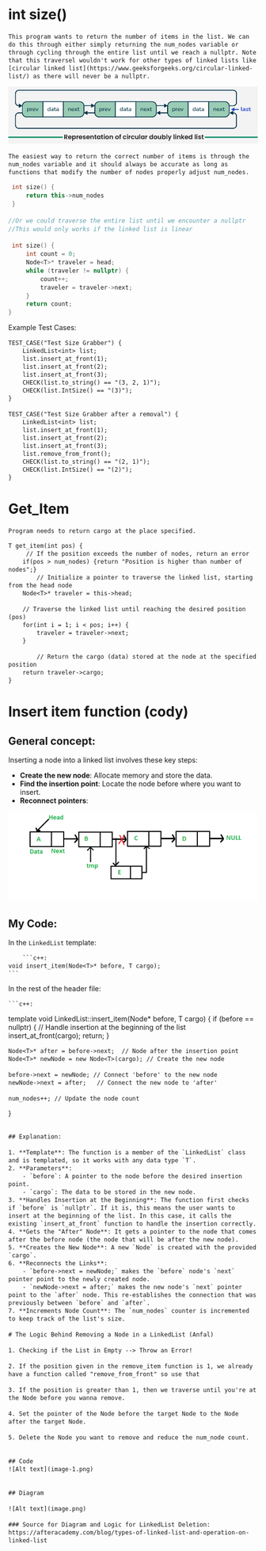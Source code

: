 # int size()

    This program wants to return the number of items in the list. We can do this through either simply returning the num_nodes variable or through cycling through the entire list until we reach a nullptr. Note that this traversel wouldn't work for other types of linked lists like [circular linked list](https://www.geeksforgeeks.org/circular-linked-list/) as there will never be a nullptr.

![circle](circle.webp)

    The easiest way to return the correct number of items is through the num_nodes variable and it should always be accurate as long as functions that modify the number of nodes properly adjust num_nodes.
   ```cpp
    int size() {
        return this->num_nodes
    }

//Or we could traverse the entire list until we encounter a nullptr
//This would only works if the linked list is linear

    int size() {
        int count = 0;
        Node<T>* traveler = head;
        while (traveler != nullptr) {
            count++;
            traveler = traveler->next;
        }
        return count;
   }
```

Example Test Cases:

```c++:
TEST_CASE("Test Size Grabber") {
    LinkedList<int> list;
    list.insert_at_front(1);
    list.insert_at_front(2);
    list.insert_at_front(3);
    CHECK(list.to_string() == "(3, 2, 1)");
    CHECK(list.IntSize() == "(3)");
}

TEST_CASE("Test Size Grabber after a removal") {
    LinkedList<int> list;
    list.insert_at_front(1);
    list.insert_at_front(2);
    list.insert_at_front(3);
    list.remove_from_front();
    CHECK(list.to_string() == "(2, 1)");
    CHECK(list.IntSize() == "(2)");
}
```
# Get_Item
    Program needs to return cargo at the place specified.

```c++:
T get_item(int pos) {
     // If the position exceeds the number of nodes, return an error
    if(pos > num_nodes) {return "Position is higher than number of nodes";}
        // Initialize a pointer to traverse the linked list, starting from the head node
    Node<T>* traveler = this->head;

    // Traverse the linked list until reaching the desired position (pos)
    for(int i = 1; i < pos; i++) {
        traveler = traveler->next;
    }

        // Return the cargo (data) stored at the node at the specified position
    return traveler->cargo;
}
```


# Insert item function (cody)

## General concept:

Inserting a node into a linked list involves these key steps:

- **Create the new node**: Allocate memory and store the data.
- **Find the insertion point**: Locate the node before where you want to insert.
- **Reconnect pointers**:

![diagram](Linkedlist_insert_middle.png)

## My Code:

In the `LinkedList` template:

        ```c++:
    void insert_item(Node<T>* before, T cargo);
    ```

In the rest of the header file:

    ```c++:
template <typename T>
void LinkedList<T>::insert_item(Node<T>* before, T cargo) {
    if (before == nullptr) {
        // Handle insertion at the beginning of the list
        insert_at_front(cargo);
        return;
    }

    Node<T>* after = before->next;  // Node after the insertion point
    Node<T>* newNode = new Node<T>(cargo); // Create the new node

    before->next = newNode; // Connect 'before' to the new node
    newNode->next = after;   // Connect the new node to 'after'

    num_nodes++; // Update the node count
}
```

## Explanation:

1. **Template**: The function is a member of the `LinkedList` class and is templated, so it works with any data type `T`.
2. **Parameters**:
    - `before`: A pointer to the node before the desired insertion point.
    - `cargo`: The data to be stored in the new node.
3. **Handles Insertion at the Beginning**: The function first checks if `before` is `nullptr`. If it is, this means the user wants to insert at the beginning of the list. In this case, it calls the existing `insert_at_front` function to handle the insertion correctly.
4. **Gets the "After" Node**: It gets a pointer to the node that comes after the before node (the node that will be after the new node).
5. **Creates the New Node**: A new `Node` is created with the provided `cargo`.
6. **Reconnects the Links**:
    - `before->next = newNode;` makes the `before` node's `next` pointer point to the newly created node.
    - `newNode->next = after;` makes the new node's `next` pointer point to the `after` node. This re-establishes the connection that was previously between `before` and `after`.
7. **Increments Node Count**: The `num_nodes` counter is incremented to keep track of the list's size.

# The Logic Behind Removing a Node in a LinkedList (Anfal)

1. Checking if the List in Empty --> Throw an Error!

2. If the position given in the remove_item function is 1, we already have a function called "remove_from_front" so use that

3. If the position is greater than 1, then we traverse until you're at the Node before you wanna remove.

4. Set the pointer of the Node before the target Node to the Node after the target Node.

5. Delete the Node you want to remove and reduce the num_node count. 


## Code
![Alt text](image-1.png)


## Diagram

![Alt text](image.png)

### Source for Diagram and Logic for LinkedList Deletion:
https://afteracademy.com/blog/types-of-linked-list-and-operation-on-linked-list

